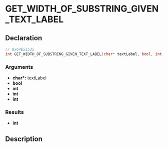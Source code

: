 # GET_WIDTH_OF_SUBSTRING_GIVEN_TEXT_LABEL

## Declaration
```cpp
// 0x64E51535
int GET_WIDTH_OF_SUBSTRING_GIVEN_TEXT_LABEL(char* textLabel, bool, int, int, int);
```

### Arguments
- **char\*:** textLabel
- **bool**
- **int**
- **int**
- **int**

### Results
- **int**

## Description
